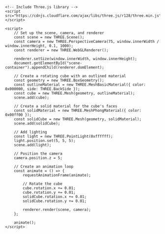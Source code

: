 <!DOCTYPE html>
<html lang="en">
<head>
    <meta charset="UTF-8">
    <meta name="viewport" content="width=device-width, initial-scale=1.0">
    <title>3D Spinning Outlined Cube</title>
</head>
<body>
    <!-- Create a container for the 3D scene -->
    <div id="scene-container"></div>

    <!-- Include Three.js library -->
    <script src="https://cdnjs.cloudflare.com/ajax/libs/three.js/r128/three.min.js"></script>

    <script>
        // Set up the scene, camera, and renderer
        const scene = new THREE.Scene();
        const camera = new THREE.PerspectiveCamera(75, window.innerWidth / window.innerHeight, 0.1, 1000);
        const renderer = new THREE.WebGLRenderer();

        renderer.setSize(window.innerWidth, window.innerHeight);
        document.getElementById("scene-container").appendChild(renderer.domElement);

        // Create a rotating cube with an outlined material
        const geometry = new THREE.BoxGeometry();
        const outlineMaterial = new THREE.MeshBasicMaterial({ color: 0x000000, side: THREE.BackSide });
        const cube = new THREE.Mesh(geometry, outlineMaterial);
        scene.add(cube);

        // Create a solid material for the cube's faces
        const solidMaterial = new THREE.MeshPhongMaterial({ color: 0x00ff00 });
        const solidCube = new THREE.Mesh(geometry, solidMaterial);
        scene.add(solidCube);

        // Add lighting
        const light = new THREE.PointLight(0xffffff);
        light.position.set(5, 5, 5);
        scene.add(light);

        // Position the camera
        camera.position.z = 5;

        // Create an animation loop
        const animate = () => {
            requestAnimationFrame(animate);

            // Rotate the cube
            cube.rotation.x += 0.01;
            cube.rotation.y += 0.01;
            solidCube.rotation.x += 0.01;
            solidCube.rotation.y += 0.01;

            renderer.render(scene, camera);
        };

        animate();
    </script>
</body>
</html>
